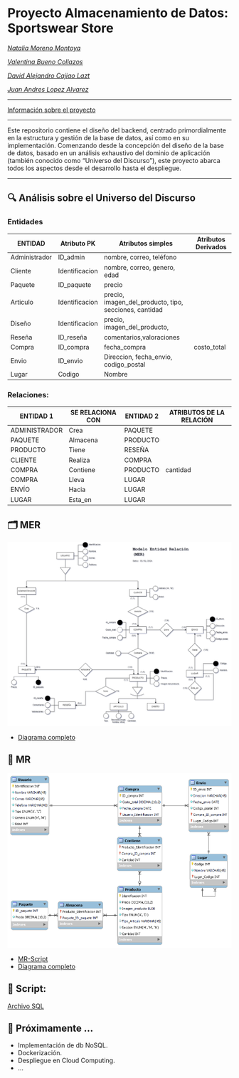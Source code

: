# Proyecto Almacenamiento de Datos: Sportswear Store

*[Natalia Moreno Montoya](https://github.com/natam226)*

*[Valentina Bueno Collazos](https://github.com/valentinabc19)*

*[David Alejandro Cajiao Lazt](https://github.com/DCajiao)*

*[Juan Andres Lopez Alvarez](https://github.com/DCajiao)*

---

[Información sobre el proyecto](https://github.com/DCajiao/sportswear_store/blob/main/Proyecto%20de%20Curso%20-%20Almacenamiento%20de%20Datos.pdf)

---

Este repositorio contiene el diseño del backend, centrado primordialmente en la estructura y gestión de la base de datos, así como en su implementación. Comenzando desde la concepción del diseño de la base de datos, basado en un análisis exhaustivo del dominio de aplicación (también conocido como “Universo del Discurso”), este proyecto abarca todos los aspectos desde el desarrollo hasta el despliegue.

---

## 🔍 Análisis sobre el Universo del Discurso

### Entidades

| ENTIDAD | Atributo PK | Atributos simples | Atributos Derivados |
| --- | --- | --- | --- |
| Administrador | ID_admin | nombre, correo, teléfono |  |
| Cliente | Identificacion | nombre, correo, genero, edad |  |
| Paquete | ID_paquete | precio |  |
| Articulo | Identificacion | precio, imagen_del_producto, tipo, secciones, cantidad |  |
| Diseño | Identificacion | precio, imagen_del_producto, |  |
| Reseña | ID_reseña | comentarios,valoraciones |  |
| Compra | ID_compra | fecha_compra | costo_total |
| Envio | ID_envio | Direccion, fecha_envio, codigo_postal |  |
| Lugar | Codigo | Nombre |  |

### Relaciones:

| ENTIDAD 1 | SE RELACIONA CON | ENTIDAD 2 | ATRIBUTOS DE LA RELACIÓN |
| --- | --- | --- | --- |
| ADMINISTRADOR | Crea | PAQUETE |  |
| PAQUETE | Almacena | PRODUCTO |  |
| PRODUCTO | Tiene | RESEÑA |  |
| CLIENTE | Realiza | COMPRA |  |
| COMPRA | Contiene | PRODUCTO | cantidad |
| COMPRA | Lleva  | LUGAR |  |
| ENVÍO | Hacia  | LUGAR |  |
| LUGAR | Esta_en | LUGAR |  |


## 🗂️ MER

![MER-diagrama-png](https://github.com/DCajiao/sportswear_store/blob/main/images/MER.png?raw=true)

- [Diagrama completo](https://drive.google.com/file/d/1OhrWwU322MSNL48Lc3sZaY-cKv6n9IXW/view)


## 🧩 MR

![MR-diagrama-png](https://github.com/DCajiao/sportswear_store/blob/main/images/MR.png?raw=true)

- [MR-Script](https://drive.google.com/file/d/1q_vPc61-xCk3I9VxJdD0yMcix2lhb_Ua/view?usp=drive_link)
- [Diagrama completo](https://drive.google.com/file/d/1OhrWwU322MSNL48Lc3sZaY-cKv6n9IXW/view)


## 📝 Script:

[Archivo SQL](https://github.com/DCajiao/sportswear_store/blob/main/sql/Scrip_sportswear_store.sql)


## 🚀 Próximamente …

- Implementación de db NoSQL.
- Dockerización.
- Despliegue en Cloud Computing.
- ...
